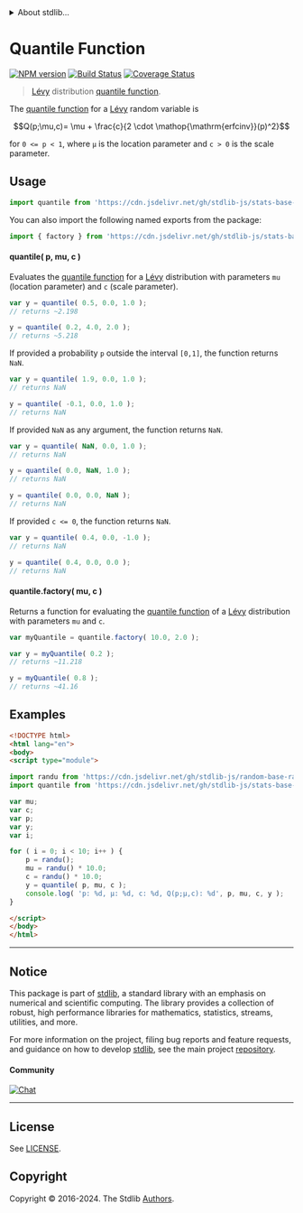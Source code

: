 <!--

@license Apache-2.0

Copyright (c) 2018 The Stdlib Authors.

Licensed under the Apache License, Version 2.0 (the "License");
you may not use this file except in compliance with the License.
You may obtain a copy of the License at

   http://www.apache.org/licenses/LICENSE-2.0

Unless required by applicable law or agreed to in writing, software
distributed under the License is distributed on an "AS IS" BASIS,
WITHOUT WARRANTIES OR CONDITIONS OF ANY KIND, either express or implied.
See the License for the specific language governing permissions and
limitations under the License.

-->


<details>
  <summary>
    About stdlib...
  </summary>
  <p>We believe in a future in which the web is a preferred environment for numerical computation. To help realize this future, we've built stdlib. stdlib is a standard library, with an emphasis on numerical and scientific computation, written in JavaScript (and C) for execution in browsers and in Node.js.</p>
  <p>The library is fully decomposable, being architected in such a way that you can swap out and mix and match APIs and functionality to cater to your exact preferences and use cases.</p>
  <p>When you use stdlib, you can be absolutely certain that you are using the most thorough, rigorous, well-written, studied, documented, tested, measured, and high-quality code out there.</p>
  <p>To join us in bringing numerical computing to the web, get started by checking us out on <a href="https://github.com/stdlib-js/stdlib">GitHub</a>, and please consider <a href="https://opencollective.com/stdlib">financially supporting stdlib</a>. We greatly appreciate your continued support!</p>
</details>

# Quantile Function

[![NPM version][npm-image]][npm-url] [![Build Status][test-image]][test-url] [![Coverage Status][coverage-image]][coverage-url] <!-- [![dependencies][dependencies-image]][dependencies-url] -->

> [Lévy][levy-distribution] distribution [quantile function][quantile-function].

<section class="intro">

The [quantile function][quantile-function] for a [Lévy][levy-distribution] random variable is

<!-- <equation class="equation" label="eq:levy_quantile_function" align="center" raw="Q(p;\mu,c)= \mu + \frac{c}{2 \cdot \operatorname{erfcinv}(p)^2}" alt="Quantile function for a Lévy distribution."> -->

```math
Q(p;\mu,c)= \mu + \frac{c}{2 \cdot \mathop{\mathrm{erfcinv}}(p)^2}
```

<!-- <div class="equation" align="center" data-raw-text="Q(p;\mu,c)= \mu + \frac{c}{2 \cdot \operatorname{erfcinv}(p)^2}" data-equation="eq:levy_quantile_function">
    <img src="https://cdn.jsdelivr.net/gh/stdlib-js/stdlib@51534079fef45e990850102147e8945fb023d1d0/lib/node_modules/@stdlib/stats/base/dists/levy/quantile/docs/img/equation_levy_quantile_function.svg" alt="Quantile function for a Lévy distribution.">
    <br>
</div> -->

<!-- </equation> -->

for `0 <= p < 1`, where `µ` is the location parameter and `c > 0` is the scale parameter.

</section>

<!-- /.intro -->



<section class="usage">

## Usage

```javascript
import quantile from 'https://cdn.jsdelivr.net/gh/stdlib-js/stats-base-dists-levy-quantile@v0.2.2-esm/index.mjs';
```

You can also import the following named exports from the package:

```javascript
import { factory } from 'https://cdn.jsdelivr.net/gh/stdlib-js/stats-base-dists-levy-quantile@v0.2.2-esm/index.mjs';
```

#### quantile( p, mu, c )

Evaluates the [quantile function][quantile-function] for a [Lévy][levy-distribution] distribution with parameters `mu` (location parameter) and `c` (scale parameter).

```javascript
var y = quantile( 0.5, 0.0, 1.0 );
// returns ~2.198

y = quantile( 0.2, 4.0, 2.0 );
// returns ~5.218
```

If provided a probability `p` outside the interval `[0,1]`, the function returns `NaN`.

```javascript
var y = quantile( 1.9, 0.0, 1.0 );
// returns NaN

y = quantile( -0.1, 0.0, 1.0 );
// returns NaN
```

If provided `NaN` as any argument, the function returns `NaN`.

```javascript
var y = quantile( NaN, 0.0, 1.0 );
// returns NaN

y = quantile( 0.0, NaN, 1.0 );
// returns NaN

y = quantile( 0.0, 0.0, NaN );
// returns NaN
```

If provided `c <= 0`, the function returns `NaN`.

```javascript
var y = quantile( 0.4, 0.0, -1.0 );
// returns NaN

y = quantile( 0.4, 0.0, 0.0 );
// returns NaN
```

#### quantile.factory( mu, c )

Returns a function for evaluating the [quantile function][quantile-function] of a [Lévy][levy-distribution] distribution with parameters `mu` and `c`.

```javascript
var myQuantile = quantile.factory( 10.0, 2.0 );

var y = myQuantile( 0.2 );
// returns ~11.218

y = myQuantile( 0.8 );
// returns ~41.16
```

</section>

<!-- /.usage -->

<section class="examples">

## Examples

<!-- eslint no-undef: "error" -->

```html
<!DOCTYPE html>
<html lang="en">
<body>
<script type="module">

import randu from 'https://cdn.jsdelivr.net/gh/stdlib-js/random-base-randu@esm/index.mjs';
import quantile from 'https://cdn.jsdelivr.net/gh/stdlib-js/stats-base-dists-levy-quantile@v0.2.2-esm/index.mjs';

var mu;
var c;
var p;
var y;
var i;

for ( i = 0; i < 10; i++ ) {
    p = randu();
    mu = randu() * 10.0;
    c = randu() * 10.0;
    y = quantile( p, mu, c );
    console.log( 'p: %d, µ: %d, c: %d, Q(p;µ,c): %d', p, mu, c, y );
}

</script>
</body>
</html>
```

</section>

<!-- /.examples -->

<!-- Section for related `stdlib` packages. Do not manually edit this section, as it is automatically populated. -->

<section class="related">

</section>

<!-- /.related -->

<!-- Section for all links. Make sure to keep an empty line after the `section` element and another before the `/section` close. -->


<section class="main-repo" >

* * *

## Notice

This package is part of [stdlib][stdlib], a standard library with an emphasis on numerical and scientific computing. The library provides a collection of robust, high performance libraries for mathematics, statistics, streams, utilities, and more.

For more information on the project, filing bug reports and feature requests, and guidance on how to develop [stdlib][stdlib], see the main project [repository][stdlib].

#### Community

[![Chat][chat-image]][chat-url]

---

## License

See [LICENSE][stdlib-license].


## Copyright

Copyright &copy; 2016-2024. The Stdlib [Authors][stdlib-authors].

</section>

<!-- /.stdlib -->

<!-- Section for all links. Make sure to keep an empty line after the `section` element and another before the `/section` close. -->

<section class="links">

[npm-image]: http://img.shields.io/npm/v/@stdlib/stats-base-dists-levy-quantile.svg
[npm-url]: https://npmjs.org/package/@stdlib/stats-base-dists-levy-quantile

[test-image]: https://github.com/stdlib-js/stats-base-dists-levy-quantile/actions/workflows/test.yml/badge.svg?branch=v0.2.2
[test-url]: https://github.com/stdlib-js/stats-base-dists-levy-quantile/actions/workflows/test.yml?query=branch:v0.2.2

[coverage-image]: https://img.shields.io/codecov/c/github/stdlib-js/stats-base-dists-levy-quantile/main.svg
[coverage-url]: https://codecov.io/github/stdlib-js/stats-base-dists-levy-quantile?branch=main

<!--

[dependencies-image]: https://img.shields.io/david/stdlib-js/stats-base-dists-levy-quantile.svg
[dependencies-url]: https://david-dm.org/stdlib-js/stats-base-dists-levy-quantile/main

-->

[chat-image]: https://img.shields.io/gitter/room/stdlib-js/stdlib.svg
[chat-url]: https://app.gitter.im/#/room/#stdlib-js_stdlib:gitter.im

[stdlib]: https://github.com/stdlib-js/stdlib

[stdlib-authors]: https://github.com/stdlib-js/stdlib/graphs/contributors

[umd]: https://github.com/umdjs/umd
[es-module]: https://developer.mozilla.org/en-US/docs/Web/JavaScript/Guide/Modules

[deno-url]: https://github.com/stdlib-js/stats-base-dists-levy-quantile/tree/deno
[deno-readme]: https://github.com/stdlib-js/stats-base-dists-levy-quantile/blob/deno/README.md
[umd-url]: https://github.com/stdlib-js/stats-base-dists-levy-quantile/tree/umd
[umd-readme]: https://github.com/stdlib-js/stats-base-dists-levy-quantile/blob/umd/README.md
[esm-url]: https://github.com/stdlib-js/stats-base-dists-levy-quantile/tree/esm
[esm-readme]: https://github.com/stdlib-js/stats-base-dists-levy-quantile/blob/esm/README.md
[branches-url]: https://github.com/stdlib-js/stats-base-dists-levy-quantile/blob/main/branches.md

[stdlib-license]: https://raw.githubusercontent.com/stdlib-js/stats-base-dists-levy-quantile/main/LICENSE

[levy-distribution]: https://en.wikipedia.org/wiki/L%C3%A9vy_distribution

[quantile-function]: https://en.wikipedia.org/wiki/Quantile_function

</section>

<!-- /.links -->

